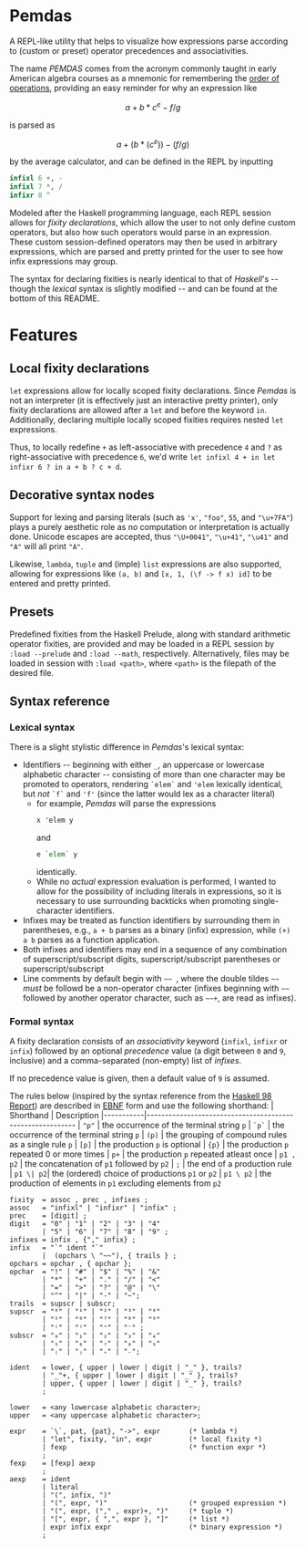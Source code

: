 # Pemdas
A REPL-like utility that helps to visualize how expressions parse
according to (custom or preset) operator precedences and
associativities.

The name *PEMDAS* comes from the acronym commonly taught in early
American algebra courses as a mnemonic for remembering the [order of
operations](https://en.wikipedia.org/wiki/Order_of_operations),
providing an easy reminder for why an expression like
```math
a + b * c ^ e - f / g
```
is parsed as
```math
a + (b * (c ^ e)) - (f / g)
```
by the average calculator, and can be defined in the REPL by inputting
```haskell
infixl 6 +, -
infixl 7 *, /
infixr 8 ^
```

Modeled after the Haskell programming language, each REPL session
allows for *fixity declarations*, which allow the user to not only
define custom operators, but also how such operators would parse in an
expression. These custom session-defined operators may then be used in
arbitrary expressions, which are parsed and pretty printed for the
user to see how infix expressions may group.

The syntax for declaring fixities is nearly identical to that of
*Haskell*'s -- though the *lexical* syntax is slightly modified -- and
can be found at the bottom of this README.

# Features
## Local fixity declarations
`let` expressions allow for locally scoped fixity declarations. Since
*Pemdas* is not an interpreter (it is effectively just an interactive
pretty printer), only fixity declarations are allowed after a `let`
and before the keyword `in`. Additionally, declaring multiple locally
scoped fixities requires nested `let` expressions.

Thus, to locally redefine `+` as left-associative with precedence `4`
and `?` as right-associative with precedence `6`, we'd write `let
infixl 4 + in let infixr 6 ? in a + b ? c + d`.

## Decorative syntax nodes
Support for lexing and parsing literals (such as `'x'`, `"foo"`, `55`,
and `"\u+7FA"`) plays a purely aesthetic role as no computation or
interpretation is actually done. Unicode escapes are accepted, thus
`"\U+0041"`, `"\u+41"`, `"\u41"` and `"A"` will all print `"A"`.

Likewise, `lambda`, `tuple` and (imple) `list` expressions are also
supported, allowing for expressions like `(a, b)` and `[x, 1, (\f -> f
x) id]` to be entered and pretty printed.

## Presets
Predefined fixities from the Haskell Prelude, along with standard
arithmetic operator fixities, are provided and may be loaded in a REPL
session by `:load --prelude` and `:load --math`, respectively.
Alternatively, files may be loaded in session with `:load <path>`,
where `<path>` is the filepath of the desired file.


## Syntax reference
### Lexical syntax
There is a slight stylistic difference in *Pemdas*'s lexical syntax:
* Identifiers -- beginning with either `_`, an uppercase or lowercase
  alphabetic character -- consisting of more than one character may be
  promoted to operators, rendering `` `elem` `` and `'elem` lexically
  identical, but *not* `` `f` `` and `'f'` (since the latter would lex
  as a character literal)
  * for example, *Pemdas* will parse the expressions
    ```haskell
    x 'elem y
    ```
    and
    ```haskell
    e `elem` y
    ```
    identically.
  * While no *actual* expression evaluation is performed, I wanted to
    allow for the possibility of including literals in expressions, so
    it is necessary to use surrounding backticks when promoting
    single-character identifiers.
* Infixes may be treated as function identifiers by surrounding them in
  parentheses, e.g., `a + b` parses as a binary (infix) expression,
  while `(+) a b` parses as a function application.
* Both infixes and identifiers may end in a sequence of any
  combination of superscript/subscript digits, superscript/subscript
  parentheses or superscript/subscript
* Line comments by default begin with `~~ `, where the double tildes
  `~~` *must* be followd be a non-operator character (infixes
  beginning with `~~` followed by another operator character, such as
  `~~+`, are read as infixes).

### Formal syntax
A fixity declaration consists of an *associativity* keyword (`infixl`, `infixr` or
`infix`) followed by an optional *precedence* value (a digit between `0`
and `9`, inclusive) and a comma-separated (non-empty) list of
*infixes*.

If no precedence value is given, then a default value of `9` is
assumed.

The rules below (inspired by the syntax reference from the [Haskell 98
Report]) are described in [EBNF] form and use the following
shorthand:
| Shorthand | Description
|-----------|----------------------------------------------------------
| `"p"`     | the occurrence of the terminal string `p`
| `` `p` `` | the occurrence of the terminal string `p`
| `(p)`     | the grouping of compound rules as a single rule `p`
| `[p]`     | the production `p` is optional
| `{p}`     | the production `p` repeated 0 or more times
| `p+`      | the production `p` repeated atleast once
| `p1 , p2` | the concatenation of `p1` followed by `p2`
| `;`       | the end of a production rule
| `p1 \| p2`| the (ordered) choice of productions `p1` or `p2`
| `p1 \ p2` | the production of elements in `p1` excluding elements from `p2`

```ebnf
fixity  = assoc , prec , infixes ;
assoc   = "infixl" | "infixr" | "infix" ;
prec    = [digit] ;
digit   = "0" | "1" | "2" | "3" | "4"
        | "5" | "6" | "7" | "8" | "9" ;
infixes = infix , {"," infix} ;
infix   = "`" ident "`"
        |  (opchars \ "~~"), { trails } ;
opchars = opchar , { opchar };
opchar  = "!" | "#" | "$" | "%" | "&"
        | "*" | "+" | "." | "/" | "<"
        | "=" | ">" | "?" | "@" | "\​"
        | "^" | "|" | "-" | "~";
trails  = supscr | subscr;
supscr  = "⁰" | "¹" | "²" | "³" | "⁴"
        | "⁵" | "⁶" | "⁷" | "⁸" | "⁹"
        | "⁽" | "⁾" | "⁺" | "⁻" ;
subscr  = "₀" | "₁" | "₂" | "₃" | "₄"
        | "₅" | "₆" | "₇" | "₈" | "₉"
        | "₍" | "₎" | "₊" | "₋";

ident   = lower, { upper | lower | digit | "_" }, trails?
        | "_"+, { upper | lower | digit | "_" }, trails?
        | upper, { upper | lower | digit | "_" }, trails?
        ;

lower   = <any lowercase alphabetic character>;
upper   = <any uppercase alphabetic character>;

expr    = `\`, pat, {pat}, "->", expr       (* lambda *)
        | "let", fixity, "in", expr         (* local fixity *)
        | fexp                              (* function expr *)
        ;
fexp    = [fexp] aexp
        ;
aexp    = ident
        | literal
        | "(", infix, ")"
        | "(", expr, ")"                    (* grouped expression *)
        | "(", expr, ("," , expr)+, ")"     (* tuple *)
        | "[", expr, { ",", expr }, "]"     (* list *)
        | expr infix expr                   (* binary expression *)
        ;
```

[EBNF]:
    https://en.wikipedia.org/wiki/Extended_Backus%E2%80%93Naur_form
[Haskell 98 Report]:
    https://www.haskell.org/onlinereport/syntax-iso.html#sect9